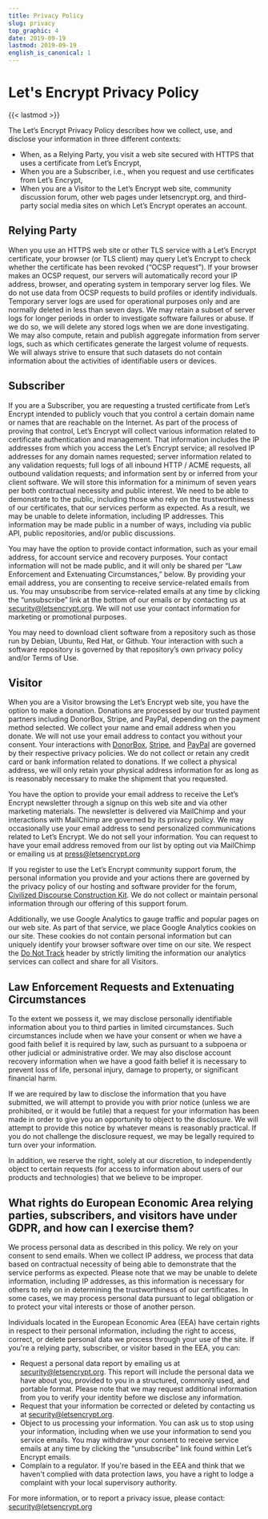 ```yaml
---
title: Privacy Policy
slug: privacy
top_graphic: 4
date: 2019-09-19
lastmod: 2019-09-19
english_is_canonical: 1
---
```


# Let's Encrypt Privacy Policy

{{< lastmod >}}

The Let’s Encrypt Privacy Policy describes how we collect, use, and disclose your information in three different contexts:

* When, as a Relying Party, you visit a web site secured with HTTPS that uses a certificate from Let’s Encrypt,
* When you are a Subscriber, i.e., when you request and use certificates from Let’s Encrypt,
* When you are a Visitor to the Let’s Encrypt web site, community discussion forum, other web pages under letsencrypt.org, and third-party social media sites on which Let’s Encrypt operates an account.

## Relying Party

When you use an HTTPS web site or other TLS service with a Let’s Encrypt certificate, your browser (or TLS client) may query Let’s Encrypt to check whether the certificate has been revoked (“OCSP request”). If your browser makes an OCSP request, our servers will automatically record your IP address, browser, and operating system in temporary server log files. We do not use data from OCSP requests to build profiles or identify individuals. Temporary server logs are used for operational purposes only and are normally deleted in less than seven days. We may retain a subset of server logs for longer periods in order to investigate software failures or abuse. If we do so, we will delete any stored logs when we are done investigating. We may also compute, retain and publish aggregate information from server logs, such as which certificates generate the largest volume of requests. We will always strive to ensure that such datasets do not contain information about the activities of identifiable users or devices.

## Subscriber

If you are a Subscriber, you are requesting a trusted certificate from Let’s Encrypt intended to publicly vouch that you control a certain domain name or names that are reachable on the Internet. As part of the process of proving that control, Let’s Encrypt will collect various information related to certificate authentication and management. That information includes the IP addresses from which you access the Let’s Encrypt service; all resolved IP addresses for any domain names requested; server information related to any validation requests; full logs of all inbound HTTP / ACME requests, all outbound validation requests; and information sent by or inferred from your client software. We will store this information for a minimum of seven years per both contractual necessity and public interest. We need to be able to demonstrate to the public, including those who rely on the trustworthiness of our certificates, that our services perform as expected. As a result, we may be unable to delete information, including IP addresses. This information may be made public in a number of ways, including via public API, public repositories, and/or public discussions.

You may have the option to provide contact information, such as your email address, for account service and recovery purposes. Your contact information will not be made public, and it will only be shared per “Law Enforcement and Extenuating Circumstances,” below. By providing your email address, you are consenting to receive service-related emails from us. You may unsubscribe from service-related emails at any time by clicking the “unsubscribe” link at the bottom of our emails or by contacting us at [security@letsencrypt.org](mailto:security@letsencrypt.org). We will not use your contact information for marketing or promotional purposes.

You may need to download client software from a repository such as those run by Debian, Ubuntu, Red Hat, or Github. Your interaction with such a software repository is governed by that repository’s own privacy policy and/or Terms of Use.

## Visitor

When you are a Visitor browsing the Let’s Encrypt web site, you have the option to make a donation. Donations are processed by our trusted payment partners including DonorBox, Stripe, and PayPal, depending on the payment method selected. We collect your name and email address when you donate. We will not use your email address to contact you without your consent. Your interactions with [DonorBox](https://donorbox.org/privacy), [Stripe](https://stripe.com/privacy/), and [PayPal](https://www.paypal.com/us/webapps/mpp/ua/privacy-full) are governed by their respective privacy policies. We do not collect or retain any credit card or bank information related to donations. If we collect a physical address, we will only retain your physical address information for as long as is reasonably necessary to make the shipment that you requested.

You have the option to provide your email address to receive the Let’s Encrypt newsletter through a signup on this web site and via other marketing materials. The newsletter is delivered via MailChimp and your interactions with MailChimp are governed by its privacy policy. We may occasionally use your email address to send personalized communications related to Let’s Encrypt. We do not sell your information. You can request to have your email address removed from our list by opting out via MailChimp or emailing us at [press@letsencrypt.org](mailto:press@letsencrypt.org)

If you register to use the Let’s Encrypt community support forum, the personal information you provide and your actions there are governed by the privacy policy of our hosting and software provider for the forum, [Civilized Discourse Construction Kit](https://www.discourse.org/privacy). We do not collect or maintain personal information through our offering of this support forum.

Additionally, we use Google Analytics to gauge traffic and popular pages on our web site. As part of that service, we place Google Analytics cookies on our site. These cookies do not contain personal information but can uniquely identify your browser software over time on our site. We respect the [Do Not Track](http://donottrack.us/) header by strictly limiting the information our analytics services can collect and share for all Visitors.

## Law Enforcement Requests and Extenuating Circumstances

To the extent we possess it, we may disclose personally identifiable information about you to third parties in limited circumstances. Such circumstances include when we have your consent or when we have a good faith belief it is required by law, such as pursuant to a subpoena or other judicial or administrative order. We may also disclose account recovery information when we have a good faith belief it is necessary to prevent loss of life, personal injury, damage to property, or significant financial harm.

If we are required by law to disclose the information that you have submitted, we will attempt to provide you with prior notice (unless we are prohibited, or it would be futile) that a request for your information has been made in order to give you an opportunity to object to the disclosure. We will attempt to provide this notice by whatever means is reasonably practical. If you do not challenge the disclosure request, we may be legally required to turn over your information.

In addition, we reserve the right, solely at our discretion, to independently object to certain requests (for access to information about users of our products and technologies) that we believe to be improper.

## What rights do European Economic Area relying parties, subscribers, and visitors have under GDPR, and how can I exercise them?

We process personal data as described in this policy. We rely on your consent to send emails. When we collect IP address, we process that data based on contractual necessity of being able to demonstrate that the service performs as expected. Please note that we may be unable to delete information, including IP addresses, as this information is necessary for others to rely on in determining the trustworthiness of our certificates. In some cases, we may process personal data pursuant to legal obligation or to protect your vital interests or those of another person.

Individuals located in the European Economic Area (EEA) have certain rights in respect to their personal information, including the right to access, correct, or delete personal data we process through your use of the site. If you're a relying party, subscriber, or visitor based in the EEA, you can:

* Request a personal data report by emailing us at security@letsencrypt.org. This report will include the personal data we have about you, provided to you in a structured, commonly used, and portable format. Please note that we may request additional information from you to verify your identity before we disclose any information.
* Request that your information be corrected or deleted by contacting us at security@letsencrypt.org.
* Object to us processing your information. You can ask us to stop using your information, including when we use your information to send you service emails. You may withdraw your consent to receive service emails at any time by clicking the “unsubscribe” link found within Let’s Encrypt emails.
* Complain to a regulator. If you're based in the EEA and think that we haven't complied with data protection laws, you have a right to lodge a complaint with your local supervisory authority.

For more information, or to report a privacy issue, please contact: [security@letsencrypt.org](mailto:security@letsencrypt.org)

